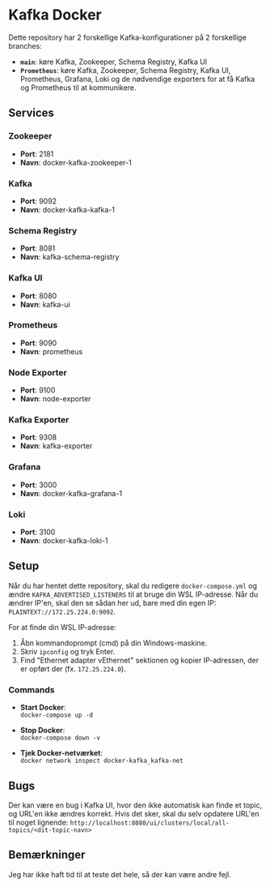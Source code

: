 # Kafka Docker
Dette repository har 2 forskellige Kafka-konfigurationer på 2 forskellige branches:
- **`main`**: køre Kafka, Zookeeper, Schema Registry, Kafka UI
- **`Prometheus`**: køre Kafka, Zookeeper, Schema Registry, Kafka UI, Prometheus, Grafana, Loki og de nødvendige exporters for at få Kafka og Prometheus til at kommunikere.

## Services

### **Zookeeper**
- **Port**: 2181
- **Navn**: docker-kafka-zookeeper-1

### **Kafka**
- **Port**: 9092
- **Navn**: docker-kafka-kafka-1

### **Schema Registry**
- **Port**: 8081
- **Navn**: kafka-schema-registry

### **Kafka UI**
- **Port**: 8080
- **Navn**: kafka-ui

### **Prometheus**
- **Port**: 9090
- **Navn**: prometheus

### **Node Exporter**
- **Port**: 9100
- **Navn**: node-exporter

### **Kafka Exporter**
- **Port**: 9308
- **Navn**: kafka-exporter

### **Grafana**
- **Port**: 3000
- **Navn**: docker-kafka-grafana-1

### **Loki**
- **Port**: 3100
- **Navn**: docker-kafka-loki-1

## Setup

Når du har hentet dette repository, skal du redigere `docker-compose.yml` og ændre `KAFKA_ADVERTISED_LISTENERS` til at bruge din WSL IP-adresse. Når du ændrer IP'en, skal den se sådan her ud, bare med din egen IP: `PLAINTEXT://172.25.224.0:9092`.

For at finde din WSL IP-adresse:
1. Åbn kommandoprompt (cmd) på din Windows-maskine.
2. Skriv `ipconfig` og tryk Enter.
3. Find "Ethernet adapter vEthernet" sektionen og kopier IP-adressen, der er opført der (fx. `172.25.224.0`).

### Commands

- **Start Docker**:  
  `docker-compose up -d`

- **Stop Docker**:  
  `docker-compose down -v`

- **Tjek Docker-netværket**:  
  `docker network inspect docker-kafka_kafka-net`

## Bugs

Der kan være en bug i Kafka UI, hvor den ikke automatisk kan finde et topic, og URL'en ikke ændres korrekt. Hvis det sker, skal du selv opdatere URL'en til noget lignende: `http://localhost:8080/ui/clusters/local/all-topics/<dit-topic-navn>`

## Bemærkninger

Jeg har ikke haft tid til at teste det hele, så der kan være andre fejl.
